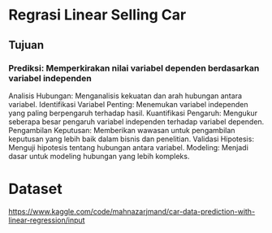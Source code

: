 # Regrasi Linear Selling Car
## Tujuan
### Prediksi: Memperkirakan nilai variabel dependen berdasarkan variabel independen
Analisis Hubungan: Menganalisis kekuatan dan arah hubungan antara variabel.
Identifikasi Variabel Penting: Menemukan variabel independen yang paling berpengaruh terhadap hasil.
Kuantifikasi Pengaruh: Mengukur seberapa besar pengaruh variabel independen terhadap variabel dependen.
Pengambilan Keputusan: Memberikan wawasan untuk pengambilan keputusan yang lebih baik dalam bisnis dan penelitian.
Validasi Hipotesis: Menguji hipotesis tentang hubungan antara variabel.
Modeling: Menjadi dasar untuk modeling hubungan yang lebih kompleks.
# Dataset
https://www.kaggle.com/code/mahnazarjmand/car-data-prediction-with-linear-regression/input
